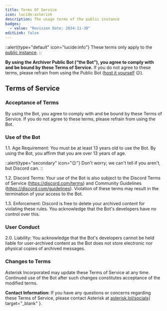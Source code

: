 ```yaml
---
title: Terms Of Service
icon: lucide:asterisk
description: The usage terms of the public instance
badges:
  - value: "Revision Date: 2024-11-30"
editLink: false
---
```


::alert{type="default" icon="lucide:info"}
These terms only apply to the [public instance](/setup/quickstart).
::

**By using the Archiver Public Bot (“the Bot”), you agree to comply with and be bound by these Terms of Service.** If you do not agree to these terms, please refrain from using the Public Bot ([host it yourself](/selfhost) 😉).
​
## Terms of Service
### Acceptance of Terms

By using the Bot, you agree to comply with and be bound by these Terms of Service. If you do not agree to these terms, please refrain from using the Bot.
​
### Use of the Bot

1.1. Age Requirement: You must be at least 13 years old to use the Bot. By using the Bot, you affirm that you are over 13 years of age.

::alert{type="secondary" icon="😉"}
Don't worry; we can't tell if you aren't, but Discord can.
::

1.2. Discord Terms: Your use of the Bot is also subject to the Discord Terms of Service (https://discord.com/terms) and Community Guidelines (https://discord.com/guidelines). Violation of these terms may result in the termination of your access to the Bot.
​

1.3. Enforcement: Discord is free to delete your archived content for violating these rules. You acknowledge that the Bot's developers have no control over this.

### User Conduct

2.0. Liability: You acknowledge that the Bot's developers cannot be held liable for user-archived content as the Bot does not store electronic nor physical copies of archived messages.

### Changes to Terms

Asterisk Incorporated may update these Terms of Service at any time. Continued use of the Bot after such changes constitutes acceptance of the modified terms.

**Contact Information:** If you have any questions or concerns regarding these Terms of Service, please contact Asterisk at [asterisk.lol/socials](https://asterisk.lol/socials){ target="_blank" }.
